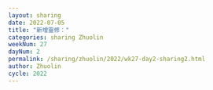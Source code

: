 ```yaml
---
layout: sharing
date: 2022-07-05
title: "新增靈修："
categories: sharing Zhuolin
weekNum: 27
dayNum: 2
permalink: /sharing/zhuolin/2022/wk27-day2-sharing2.html
author: Zhuolin
cycle: 2022
---  
```

